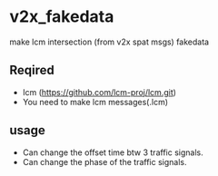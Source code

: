 # v2x_fakedata
make lcm intersection (from v2x spat msgs) fakedata

## Reqired
 - lcm (https://github.com/lcm-proj/lcm.git)
 - You need to make lcm messages(.lcm)
 
## usage
- Can change the offset time btw 3 traffic signals.
- Can change the phase of the traffic signals.
